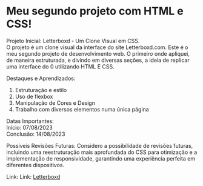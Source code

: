 <h1>Meu segundo projeto com HTML e CSS!</h1>

Projeto Inicial: Letterboxd - Um Clone Visual em CSS. <br>
O projeto é um clone visual da interface do site Letterboxd.com. Este é o meu segundo projeto de desenvolvimento web. O primeiro onde apliquei, de maneira estruturada, e divindo em diversas seções, a ideia de replicar uma interface do 0 utilizando HTML E CSS.

Destaques e Aprendizados: <br>
1. Estruturação e estilo
2. Uso de flexbox
3. Manipulação de Cores e Design
4. Trabalho com diversos elementos numa única página

Datas Importantes: <br>
Início: 07/08/2023 <br>
Conclusão: 14/08/2023

Possíveis Revisões Futuras:
Considero a possibilidade de revisões futuras, incluindo uma reestruturação mais aprofundada do CSS para otimização e a implementação de responsividade, garantindo uma experiência perfeita em diferentes dispositivos.

Link: Link: <a href="https://caiorossi00.github.io/Letterboxd/" target="_blank">Letterboxd</a>


